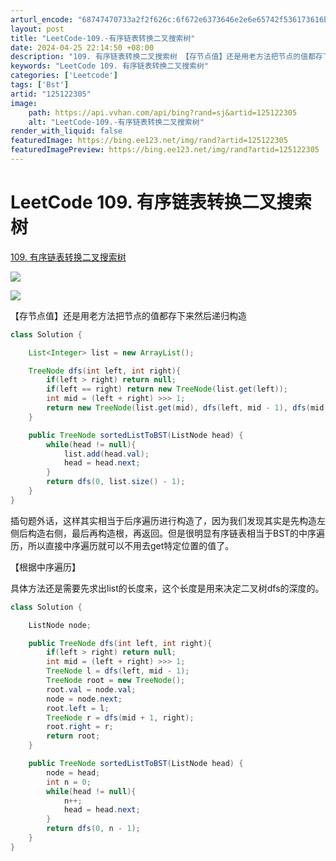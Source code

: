 ```yaml
---
arturl_encode: "68747470733a2f2f626c:6f672e6373646e2e6e65742f536173616b6968616973655f2f:61727469636c652f64657461696c732f313235313232333035"
layout: post
title: "LeetCode-109.-有序链表转换二叉搜索树"
date: 2024-04-25 22:14:50 +08:00
description: "109. 有序链表转换二叉搜索树 【存节点值】还是用老方法把节点的值都存下来然后递归构造插句题外话，"
keywords: "LeetCode 109. 有序链表转换二叉搜索树"
categories: ['Leetcode']
tags: ['Bst']
artid: "125122305"
image:
    path: https://api.vvhan.com/api/bing?rand=sj&artid=125122305
    alt: "LeetCode-109.-有序链表转换二叉搜索树"
render_with_liquid: false
featuredImage: https://bing.ee123.net/img/rand?artid=125122305
featuredImagePreview: https://bing.ee123.net/img/rand?artid=125122305
---
```


# LeetCode 109. 有序链表转换二叉搜索树

[109. 有序链表转换二叉搜索树](https://leetcode.cn/problems/convert-sorted-list-to-binary-search-tree/ "109. 有序链表转换二叉搜索树")

![](https://i-blog.csdnimg.cn/blog_migrate/fcdf2a3d124b4498d771ade837415889.png)

![](https://i-blog.csdnimg.cn/blog_migrate/ab6e2b378cf516396ee4d8cccf8eaef2.png)

【存节点值】还是用老方法把节点的值都存下来然后递归构造

```java
class Solution {

    List<Integer> list = new ArrayList();

    TreeNode dfs(int left, int right){
        if(left > right) return null;
        if(left == right) return new TreeNode(list.get(left));
        int mid = (left + right) >>> 1;
        return new TreeNode(list.get(mid), dfs(left, mid - 1), dfs(mid + 1, right));
    }

    public TreeNode sortedListToBST(ListNode head) {
        while(head != null){
            list.add(head.val);
            head = head.next;
        }
        return dfs(0, list.size() - 1);
    }
}
```

插句题外话，这样其实相当于后序遍历进行构造了，因为我们发现其实是先构造左侧后构造右侧，最后再构造根，再返回。但是很明显有序链表相当于BST的中序遍历，所以直接中序遍历就可以不用去get特定位置的值了。

【根据中序遍历】

具体方法还是需要先求出list的长度来，这个长度是用来决定二叉树dfs的深度的。

```java
class Solution {

    ListNode node;

    public TreeNode dfs(int left, int right){
        if(left > right) return null;
        int mid = (left + right) >>> 1;
        TreeNode l = dfs(left, mid - 1);
        TreeNode root = new TreeNode();
        root.val = node.val;
        node = node.next;
        root.left = l;
        TreeNode r = dfs(mid + 1, right);
        root.right = r;
        return root;
    }

    public TreeNode sortedListToBST(ListNode head) {
        node = head;
        int n = 0;
        while(head != null){
            n++;
            head = head.next;
        }
        return dfs(0, n - 1);
    }
}
```